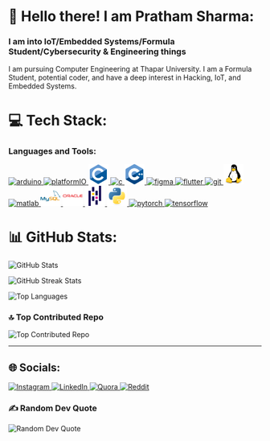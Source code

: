 <h1 align="left">💫 Hello there! I am Pratham Sharma:</h1>
<h3 align="left">I am into IoT/Embedded Systems/Formula Student/Cybersecurity & Engineering things</h3>

<p align="left">I am pursuing Computer Engineering at Thapar University. I am a Formula Student, potential coder, and have a deep interest in Hacking, IoT, and Embedded Systems.</p>

<h1 align="left">💻 Tech Stack:</h1>

<h3 align="left">Languages and Tools:</h3>

<p align="left">
  <a href="https://www.arduino.cc/" target="_blank" rel="noreferrer"> <img src="https://cdn.worldvectorlogo.com/logos/arduino-1.svg" alt="arduino" width="40" height="40"/> </a>
  <a href="https://platformio.org/" target="_blank" rel="noreferrer"> <img src="https://imgs.search.brave.com/geSst7Bfx2q5reBcBBfLjm68kN2jt0LVNYHO2CqrbnU/rs:fit:860:0:0/g:ce/aHR0cHM6Ly91cGxv/YWQud2lraW1lZGlh/Lm9yZy93aWtpcGVk/aWEvY29tbW9ucy9j/L2NkL1BsYXRmb3Jt/SU9fbG9nby5zdmc.svg" alt="platformIO" width="40" height="40"/> </a>
  <a href="https://www.cprogramming.com/" target="_blank" rel="noreferrer"> <img src="https://raw.githubusercontent.com/devicons/devicon/master/icons/c/c-original.svg" alt="c" width="40" height="40"/> </a>
  <a href="https://processing.org/" target="_blank" rel="noreferrer"> <img src="https://upload.wikimedia.org/wikipedia/commons/thumb/c/cb/Processing_2021_logo.svg/270px-Processing_2021_logo.svg.png" alt="c" width="40" height="40"/> </a>
  <a href="https://www.w3schools.com/cpp/" target="_blank" rel="noreferrer"> <img src="https://raw.githubusercontent.com/devicons/devicon/master/icons/cplusplus/cplusplus-original.svg" alt="cplusplus" width="40" height="40"/> </a>
  <a href="https://www.figma.com/" target="_blank" rel="noreferrer"> <img src="https://www.vectorlogo.zone/logos/figma/figma-icon.svg" alt="figma" width="40" height="40"/> </a>
  <a href="https://flutter.dev" target="_blank" rel="noreferrer"> <img src="https://www.vectorlogo.zone/logos/flutterio/flutterio-icon.svg" alt="flutter" width="40" height="40"/> </a>
  <a href="https://git-scm.com/" target="_blank" rel="noreferrer"> <img src="https://www.vectorlogo.zone/logos/git-scm/git-scm-icon.svg" alt="git" width="40" height="40"/> </a>
  <a href="https://www.linux.org/" target="_blank" rel="noreferrer"> <img src="https://raw.githubusercontent.com/devicons/devicon/master/icons/linux/linux-original.svg" alt="linux" width="40" height="40"/> </a>
  <a href="https://www.mathworks.com/" target="_blank" rel="noreferrer"> <img src="https://upload.wikimedia.org/wikipedia/commons/2/21/Matlab_Logo.png" alt="matlab" width="40" height="40"/> </a>
  <a href="https://www.mysql.com/" target="_blank" rel="noreferrer"> <img src="https://raw.githubusercontent.com/devicons/devicon/master/icons/mysql/mysql-original-wordmark.svg" alt="mysql" width="40" height="40"/> </a>
  <a href="https://www.oracle.com/" target="_blank" rel="noreferrer"> <img src="https://raw.githubusercontent.com/devicons/devicon/master/icons/oracle/oracle-original.svg" alt="oracle" width="40" height="40"/> </a>
  <a href="https://pandas.pydata.org/" target="_blank" rel="noreferrer"> <img src="https://raw.githubusercontent.com/devicons/devicon/2ae2a900d2f041da66e950e4d48052658d850630/icons/pandas/pandas-original.svg" alt="pandas" width="40" height="40"/> </a>
  <a href="https://www.python.org" target="_blank" rel="noreferrer"> <img src="https://raw.githubusercontent.com/devicons/devicon/master/icons/python/python-original.svg" alt="python" width="40" height="40"/> </a>
  <a href="https://pytorch.org/" target="_blank" rel="noreferrer"> <img src="https://www.vectorlogo.zone/logos/pytorch/pytorch-icon.svg" alt="pytorch" width="40" height="40"/> </a>
  <a href="https://www.tensorflow.org" target="_blank" rel="noreferrer"> <img src="https://www.vectorlogo.zone/logos/tensorflow/tensorflow-icon.svg" alt="tensorflow" width="40" height="40"/> </a>
</p>

<h1 align="left">📊 GitHub Stats:</h1>

<p align="left">
  <img src="https://github-readme-stats.vercel.app/api?username=talented-adverb&theme=radical&hide_border=false&include_all_commits=false&count_private=false" alt="GitHub Stats">
</p>

<p align="left">
  <img src="https://github-readme-streak-stats.herokuapp.com/?user=talented-adverb&theme=radical&hide_border=false" alt="GitHub Streak Stats">
</p>

<p align="left">
  <img src="https://github-readme-stats.vercel.app/api/top-langs/?username=talented-adverb&theme=radical&hide_border=false&include_all_commits=false&count_private=false&layout=compact" alt="Top Languages">
</p>

<h3 align="left">🔝 Top Contributed Repo</h3>

<p align="left">
  <img src="https://github-contributor-stats.vercel.app/api?username=talented-adverb&limit=5&theme=radical&combine_all_yearly_contributions=true" alt="Top Contributed Repo">
</p>

<hr>

<h2 align="left">🌐 Socials:</h2>

<p align="left">
  <a href="https://instagram.com/itz_pratham_040">
    <img src="https://img.shields.io/badge/Instagram-%23E4405F.svg?logo=Instagram&logoColor=white" alt="Instagram">
  </a>
  <a href="https://www.linkedin.com/in/pratham-sharma-184160255/">
    <img src="https://img.shields.io/badge/LinkedIn-%230077B5.svg?logo=linkedin&logoColor=white" alt="LinkedIn">
  </a>
  <a href="https://quora.com/profile/PRATHAM-SHARMA">
    <img src="https://img.shields.io/badge/Quora-%23B92B27.svg?logo=Quora&logoColor=white" alt="Quora">
  </a>
  <a href="https://reddit.com/user/talented_adverb01">
    <img src="https://img.shields.io/badge/Reddit-%23FF4500.svg?logo=Reddit&logoColor=white" alt="Reddit">
  </a>
</p>

<h3 align="left">✍️ Random Dev Quote</h3>

<p align="left">
  <img src="https://gogetsecure.com/wp-content/uploads/2022/05/cyber-security-quotes_bruce-schneier.jpg" alt="Random Dev Quote">
</p>
